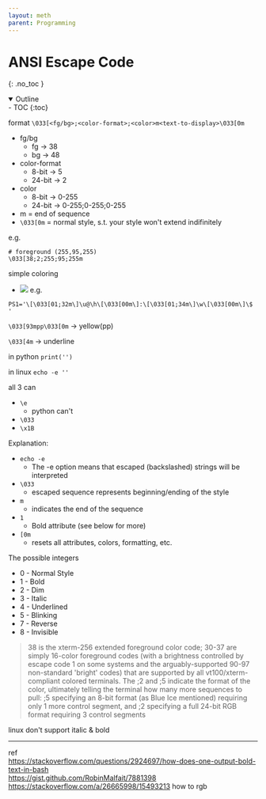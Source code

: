 ```yaml
---
layout: meth
parent: Programming
---
```

# ANSI Escape Code
{: .no_toc }

<details open markdown="block">
  <summary>
    Outline
  </summary>
- TOC
{:toc}
</details>

format
`\033[<fg/bg>;<color-format>;<color>m<text-to-display>\033[0m`
- fg/bg
	- fg -> 38
	- bg -> 48
- color-format
	- 8-bit -> 5
	- 24-bit -> 2
- color
	- 8-bit -> 0-255
	- 24-bit -> 0-255;0-255;0-255
- m = end of sequence
- `\033[0m` = normal style, s.t. your style won't extend indifinitely

e.g.
```
# foreground (255,95,255)
\033[38;2;255;95;255m
```

simple coloring  
- ![](https://i.stack.imgur.com/9UVnC.png)
e.g.
```
PS1='\[\033[01;32m\]\u@\h\[\033[00m\]:\[\033[01;34m\]\w\[\033[00m\]\$ '
```

`\033[93mpp\033[0m` → yellow(pp)

`\033[4m` → underline

in python
`print('')`

in linux
`echo -e ''`

all 3 can
- `\e`
	- python can't
- `\033`
- `\x1B`
 
Explanation:
- `echo -e` 
	- The -e option means that escaped (backslashed) strings will be interpreted
- `\033`
	- escaped sequence represents beginning/ending of the style
- `m`
	- indicates the end of the sequence
- `1`
	- Bold attribute (see below for more)
- `[0m`
	- resets all attributes, colors, formatting, etc.

The possible integers
- 0 - Normal Style
- 1 - Bold
- 2 - Dim
- 3 - Italic
- 4 - Underlined
- 5 - Blinking
- 7 - Reverse
- 8 - Invisible

>38 is the xterm-256 extended foreground color code; 30-37 are simply 16-color foreground codes (with a brightness controlled by escape code 1 on some systems and the arguably-supported 90-97 non-standard 'bright' codes) that are supported by all vt100/xterm-compliant colored terminals.
>The ;2 and ;5 indicate the format of the color, ultimately telling the terminal how many more sequences to pull: ;5 specifying an 8-bit format (as Blue Ice mentioned) requiring only 1 more control segment, and ;2 specifying a full 24-bit RGB format requiring 3 control segments



linux don't support italic & bold

---
ref  
<https://stackoverflow.com/questions/2924697/how-does-one-output-bold-text-in-bash>  
<https://gist.github.com/RobinMalfait/7881398>  
<https://stackoverflow.com/a/26665998/15493213> how to rgb
